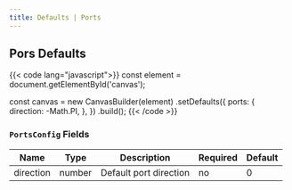 ```yaml
---
title: Defaults | Ports
---
```


## Pors Defaults

{{< code lang="javascript">}}
const element = document.getElementById('canvas');

const canvas = new CanvasBuilder(element)
  .setDefaults({
    ports: {
      direction: -Math.PI,
    },
  })
  .build();
{{< /code >}}

### `PortsConfig` Fields

| Name      | Type   | Description             | Required | Default |
|-----------|--------|-------------------------|----------|---------|
| direction | number | Default port direction  | no       | 0       |
